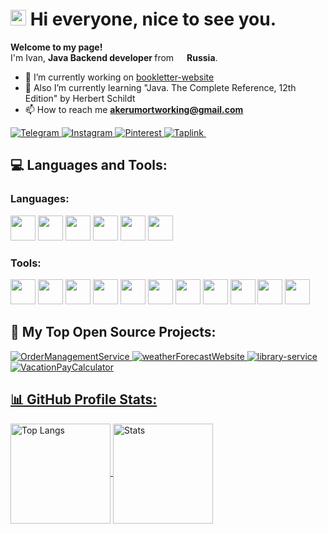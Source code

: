 <h1> <img src="https://media.giphy.com/media/hvRJCLFzcasrR4ia7z/giphy.gif" width="25px"> Hi everyone, nice to see you.</h1>

<p> <b> Welcome to my page! </b> </br> I'm Ivan, <b> Java Backend developer </b> from <img src="https://cdn-icons-png.flaticon.com/512/197/197408.png" width="13"/> <b>Russia</b>. </p>

- 🔭 I’m currently working on [bookletter-website](https://github.com/akerumort/bookletter-website)
- 🌱 Also I’m currently learning "Java. The Complete Reference, 12th Edition" by Herbert Schildt
- 📫 How to reach me **akerumortworking@gmail.com**

<div align="left">
  <a href="https://t.me/akerumort" target="_blank">
    <img src="https://img.shields.io/badge/Telegram-blue?style=flat&logo=telegram&logoColor=white&color=blue" alt="Telegram">
  </a>
  <a href="https://www.instagram.com/akerumort/" target="_blank">
    <img src="https://img.shields.io/badge/Instagram-%23E4405F?style=flat&logo=instagram&logoColor=white&color=%23E4405F" alt="Instagram">
  </a>

 <a href="https://ru.pinterest.com/akerumort" target="_blank">
    <img src="https://img.shields.io/badge/Pinterest-%23E60023.svg?style=flat&logo=pinterest&logoColor=white&color=%23E60023" alt="Pinterest">
  </a>
  
  <a href="https://taplink.cc/akerumort" target="_blank">
    <img src="https://img.shields.io/badge/Taplink-%23000000.svg?style=flat&logo=link&logoColor=white&color=purple" alt="Taplink">
  </a>
  
  <img src="https://komarev.com/ghpvc/?username=akerumort&style=flat&color=blue" alt=""/>
</div>

<h2 align="left"> 💻 Languages and Tools: </h2>

<h3> Languages: </h3>
<p> 
  <a> <img src="https://cdn.jsdelivr.net/gh/devicons/devicon@latest/icons/cplusplus/cplusplus-original.svg" width="40" height="40"/> </a> 
  <a> <img src="https://cdn.jsdelivr.net/gh/devicons/devicon@latest/icons/csharp/csharp-original.svg"width="40" height="40"/>  </a>
  <a> <img src="https://cdn.jsdelivr.net/gh/devicons/devicon@latest/icons/java/java-original.svg"width="40" height="40"/>  </a>
  <a> <img src="https://cdn.jsdelivr.net/gh/devicons/devicon@latest/icons/javascript/javascript-original.svg" width="40" height="40"/> </a>
  <a> <img src="https://cdn.jsdelivr.net/gh/devicons/devicon@latest/icons/html5/html5-original.svg"width="40" height="40"/>  </a>
  <a> <img src="https://cdn.jsdelivr.net/gh/devicons/devicon@latest/icons/css3/css3-original.svg" width="40" height="40"/>  </a>
</p>

<h3> Tools: </h3>
<p> 
  <a> <img src="https://cdn.jsdelivr.net/gh/devicons/devicon@latest/icons/git/git-original.svg"  width="40" height="40"/> </a>
    <a> <img src="https://cdn.jsdelivr.net/gh/devicons/devicon@latest/icons/ubuntu/ubuntu-original.svg" width="40" height="40"/> </a>      
  <a> <img src="https://cdn.jsdelivr.net/gh/devicons/devicon@latest/icons/postman/postman-original.svg"  width="40" height="40"/> </a>
  <a> <img src="https://cdn.jsdelivr.net/gh/devicons/devicon@latest/icons/docker/docker-original-wordmark.svg"  width="40" height="40"/> </a>
  <a> <img src="https://cdn.jsdelivr.net/gh/devicons/devicon@latest/icons/postgresql/postgresql-original-wordmark.svg" width="40" height="40"/> </a>
  <a> <img src="https://cdn.jsdelivr.net/gh/devicons/devicon@latest/icons/mysql/mysql-original-wordmark.svg" width="40" height="40"/> </a>
  <a> <img src="https://cdn.jsdelivr.net/gh/devicons/devicon@latest/icons/sqlite/sqlite-original.svg" width="40" height="40"/> </a>
  <a> <img src="https://cdn.jsdelivr.net/gh/devicons/devicon@latest/icons/liquibase/liquibase-original.svg" width="40" height="40"/> </a>
  <a> <img src="https://github.com/user-attachments/assets/24551f16-864a-4c87-abcd-963ac45fcce9" width="40" height="40"/>  </a>
  <a> <img src="https://cdn.jsdelivr.net/gh/devicons/devicon@latest/icons/swagger/swagger-original.svg" width="40" height="40"/> </a>       
  <a> <img src="https://cdn.jsdelivr.net/gh/devicons/devicon@latest/icons/photoshop/photoshop-plain.svg" width="40" height="40"/> </a>    
</p>

<h2>📘 My Top Open Source Projects: </h2>
<div>
  <a href="https://github.com/akerumort/order-management-service">
        <img src="https://github-readme-stats.vercel.app/api/pin/?username=akerumort&repo=order-management-service&show_description=true&theme=github_dark" alt="OrderManagementService"/>
    <a href="https://github.com/akerumort/weather-forecast-website">
        <img src="https://github-readme-stats.vercel.app/api/pin/?username=akerumort&repo=weather-forecast-website&show_description=true&theme=github_dark" alt="weatherForecastWebsite"/>
   <a href="https://github.com/akerumort/library-service">
        <img src="https://github-readme-stats.vercel.app/api/pin/?username=akerumort&repo=library-service&show_description=true&theme=github_dark" alt="library-service"/>
     <a href="https://github.com/akerumort/vacation-pay-calculator">
        <img src="https://github-readme-stats.vercel.app/api/pin/?username=akerumort&repo=vacation-pay-calculator&show_description=true&theme=github_dark" alt="VacationPayCalculator"/>
</div>

<h2>📊 GitHub Profile Stats: </h2>
<div>
    <img align="center" src="https://github-readme-stats.vercel.app/api/top-langs/?username=akerumort&hide_title=true&hide_border=true&layout=compact&exclude_repo=comp426,Redventures-Movie-Quotes&theme=github_dark" alt="Top Langs" height="160"/> 
    <img align="center" src="https://github-readme-stats.vercel.app/api?username=akerumort&hide_title=true&hide_border=true&show_icons=true&count_private=true&theme=github_dark" alt="Stats" height="160"/>
</div>


